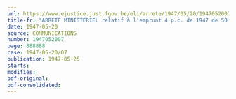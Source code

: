 ```yaml
---
url: https://www.ejustice.just.fgov.be/eli/arrete/1947/05/20/1947052007/justel
title-fr: "ARRETE MINISTERIEL relatif à l'emprunt 4 p.c. de 1947 de 50 millions de francs suisses à contracter sous la garantie de l'Etat par [BELGACOM]"
date: 1947-05-20
source: COMMUNICATIONS
number: 1947052007
page: 888888
case: 1947-05-20/07
publication: 1947-05-25
starts:
modifies:
pdf-original:
pdf-consolidated:
---
```


